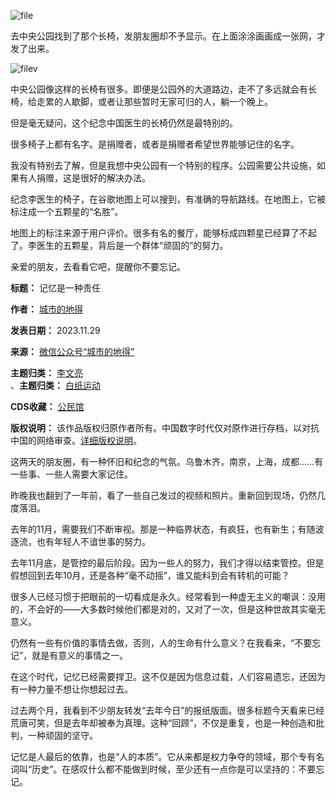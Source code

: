 ![file](https://chinadigitaltimes.net/chinese/files/2023/11/image-1701193629059.png)


去中央公园找到了那个长椅，发朋友圈却不予显示。在上面涂涂画画成一张网，才发了出来。


![filev](https://chinadigitaltimes.net/chinese/files/2023/11/image-1701193638796.png)


中央公园像这样的长椅有很多。即便是公园外的大道路边，走不了多远就会有长椅，给走累的人歇脚，或者让那些暂时无家可归的人，躺一个晚上。


但是毫无疑问，这个纪念中国医生的长椅仍然是最特别的。


很多椅子上都有名字。是捐赠者，或者是捐赠者希望世界能够记住的名字。


我没有特别去了解，但是我想中央公园有一个特别的程序。公园需要公共设施，如果有人捐赠，这是很好的解决办法。


纪念李医生的椅子，在谷歌地图上可以搜到，有准确的导航路线。在地图上，它被标注成一个五颗星的“名胜”。


地图上的标注来源于用户评价。很多有名的餐厅，能够标成四颗星已经算了不起了。李医生的五颗星，背后是一个群体“顽固的”的努力。


亲爱的朋友，去看看它吧，提醒你不要忘记。




**标题：** 记忆是一种责任  

**作者：** [城市的地得](https://chinadigitaltimes.net/space/城市的地得)  

**发表日期：** 2023.11.29  

**来源：** [微信公众号“城市的地得”](https://freewechat.com/a/MzI5NzA3NjEzNQ==/2247485932/1)  

**主题归类：** [李文亮](https://chinadigitaltimes.net/space/李文亮)  
、**主题归类：** [白纸运动](https://chinadigitaltimes.net/space/白纸运动)  

**CDS收藏：** [公民馆](https://chinadigitaltimes.net/space/%E5%85%AC%E6%B0%91%E9%A6%86)  

**版权说明：** 该作品版权归原作者所有。中国数字时代仅对原作进行存档，以对抗中国的网络审查。[详细版权说明](https://chinadigitaltimes.net/chinese/copyright)。


这两天的朋友圈，有一种怀旧和纪念的气氛。乌鲁木齐，南京，上海，成都……有一些事、一些人需要大家记住。


昨晚我也翻到了一年前，看了一些自己发过的视频和照片。重新回到现场，仍然几度落泪。


去年的11月，需要我们不断审视。那是一种临界状态，有疯狂，也有新生；有随波逐流，也有年轻人不谙世事的努力。


去年11月底，是管控的最后阶段。因为一些人的努力，我们才得以结束管控。但是假想回到去年10月，还是各种“毫不动摇”，谁又能料到会有转机的可能？


很多人已经习惯于把眼前的一切看成是永久。经常看到一种虚无主义的嘲讽：没用的，不会好的——大多数时候他们都是对的，又对了一次，但是这种世故其实毫无意义。


仍然有一些有价值的事情去做，否则，人的生命有什么意义？在我看来，“不要忘记”，就是有意义的事情之一。


在这个时代，记忆已经需要捍卫。这不仅是因为信息过载，人们容易遗忘，还因为有一种力量不想让你想起过去。


过去两个月，我看到不少朋友转发“去年今日”的报纸版面。很多标题今天看来已经荒唐可笑，但是去年却被奉为真理。这种“回顾”，不仅是重复，也是一种创造和批判，一种顽固的坚守。


记忆是人最后的依靠，也是“人的本质”。它从来都是权力争夺的领域，那个专有名词叫“历史”。在感叹什么都不能做到时候，至少还有一点你是可以坚持的：不要忘记。

